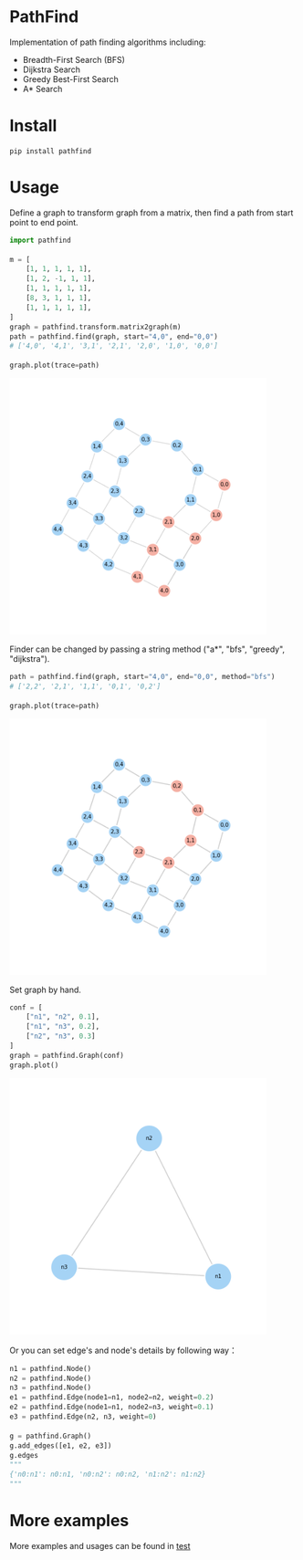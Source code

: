 # PathFind

Implementation of path finding algorithms including:

- Breadth-First Search (BFS)
- Dijkstra Search
- Greedy Best-First Search
- A\* Search

# Install

```shell
pip install pathfind
```

# Usage

Define a graph to transform graph from a matrix, then find a path from start point to end point.

```python
import pathfind

m = [
    [1, 1, 1, 1, 1],
    [1, 2, -1, 1, 1],
    [1, 1, 1, 1, 1],
    [8, 3, 1, 1, 1],
    [1, 1, 1, 1, 1],
]
graph = pathfind.transform.matrix2graph(m)
path = pathfind.find(graph, start="4,0", end="0,0")
# ['4,0', '4,1', '3,1', '2,1', '2,0', '1,0', '0,0']

graph.plot(trace=path)
```

<img src="https://raw.githubusercontent.com/MorvanZhou/pathfind/master/demo/astar.png" alt="drawing" width="450"/>


Finder can be changed by passing a string method ("a*", "bfs", "greedy", "dijkstra").

```python
path = pathfind.find(graph, start="4,0", end="0,0", method="bfs")
# ['2,2', '2,1', '1,1', '0,1', '0,2']

graph.plot(trace=path)
```

<img src="https://raw.githubusercontent.com/MorvanZhou/pathfind/master/demo/bfs.png" alt="drawing" width="450"/>


Set graph by hand.

```python
conf = [
    ["n1", "n2", 0.1],
    ["n1", "n3", 0.2],
    ["n2", "n3", 0.3]
]
graph = pathfind.Graph(conf)
graph.plot()
```

<img src="https://raw.githubusercontent.com/MorvanZhou/pathfind/master/demo/graph.png" alt="drawing" width="450"/>

Or you can set edge's and node's details by following way：

```python
n1 = pathfind.Node()
n2 = pathfind.Node()
n3 = pathfind.Node()
e1 = pathfind.Edge(node1=n1, node2=n2, weight=0.2)
e2 = pathfind.Edge(node1=n1, node2=n3, weight=0.1)
e3 = pathfind.Edge(n2, n3, weight=0)

g = pathfind.Graph()
g.add_edges([e1, e2, e3])
g.edges
"""
{'n0:n1': n0:n1, 'n0:n2': n0:n2, 'n1:n2': n1:n2}
"""
```

# More examples

More examples and usages can be found in [test](/tests)

